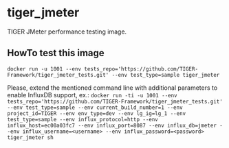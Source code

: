 # tiger_jmeter
TIGER JMeter performance testing image.

## HowTo test this image
`docker run -u 1001 --env tests_repo='https://github.com/TIGER-Framework/tiger_jmeter_tests.git' --env test_type=sample tiger_jmeter`

Please, extend the mentioned command line with additional parameters to enable InfluxDB support, ex.:
`docker run -ti -u 1001 --env tests_repo='https://github.com/TIGER-Framework/tiger_jmeter_tests.git' --env test_type=sample --env current_build_number=1 --env project_id=TIGER --env env_type=dev --env lg_ig=lg_1 --env test_type=sample --env influx_protocol=http --env influx_host=ec00a03fc7 --env influx_port=8087 --env influx_db=jmeter --env influx_username=<username> --env influx_password=<password> tiger_jmeter sh`
